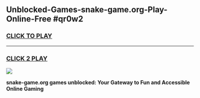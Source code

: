 
## Unblocked-Games-snake-game.org-Play-Online-Free #qr0w2
<h3>
<a href="https://us.freeplayer.one?title=snake-game.org&ref=10M">CLICK TO PLAY</a></h3>
<hr>

<h3>
<a href="https://us.freeplayer.one?title=snake-game.org&ref=10M">CLICK 2 PLAY</a>
  
</h3>

<a href="https://us.freeplayer.one?title=snake-game.org&ref=10M"><img src="https://clearcache.store/games.png"></a>


**snake-game.org games unblocked: Your Gateway to Fun and Accessible Online Gaming**

